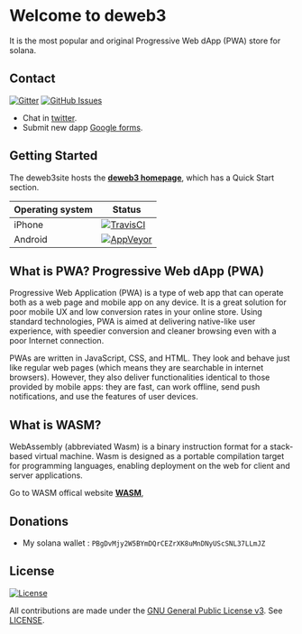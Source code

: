 # Welcome to deweb3

It is the most popular and original Progressive Web dApp (PWA) store for solana. 

## Contact

[![Gitter](https://img.shields.io/gitter/room/nwjs/nw.js.svg)](https://x.com/yasinaktimur/)
[![GitHub Issues](https://img.shields.io/badge/open%20issues-0-yellow.svg)](https://github.com/omgbbqhaxx/deweb3/issues)

- Chat in [twitter](https://x.com/yasinaktimur).
- Submit new dapp [Google forms](https://forms.gle/YKo3P8XSDx4KYD768).




## Getting Started

The deweb3site hosts the **[deweb3 homepage](http://deweb3.wtf/)**, which
has a Quick Start section.

Operating system | Status
---------------- | ----------
iPhone | [![TravisCI](https://img.shields.io/badge/build-passing-brightgreen.svg)](https://travis-ci.org/cloudbank/cloudbank-github)
Android          | [![AppVeyor](https://img.shields.io/badge/build-passing-brightgreen.svg)](https://ci.appveyor.com/project/cloudbank/cloudbank-github)

 


## What is PWA? Progressive Web dApp (PWA)

Progressive Web Application (PWA) is a type of web app that can operate both as a web page and mobile app on any device. It is a great solution for poor mobile UX and low conversion rates in your online store. Using standard technologies, PWA is aimed at delivering native-like user experience, with speedier conversion and cleaner browsing even with a poor Internet connection. 

PWAs are written in JavaScript, CSS, and HTML. They look and behave just like regular web pages (which means they are searchable in internet browsers). However, they also deliver functionalities identical to those provided by mobile apps: they are fast, can work offline, send push notifications, and use the features of user devices.

## What is WASM?

WebAssembly (abbreviated Wasm) is a binary instruction format for a stack-based virtual machine. Wasm is designed as a portable compilation target for programming languages, enabling deployment on the web for client and server applications.


Go to WASM offical website **[WASM](https://webassembly.org/)**,
 

 
 
 


## Donations
  * My solana wallet : `PBgDvMjy2W5BYmDQrCEZrXK8uMnDNyUScSNL37LLmJZ`

## License

[![License](https://img.shields.io/github/license/ethereum/cpp-ethereum.svg)](LICENSE)

All contributions are made under the [GNU General Public License v3](https://www.gnu.org/licenses/gpl-3.0.en.html). See [LICENSE](LICENSE).
